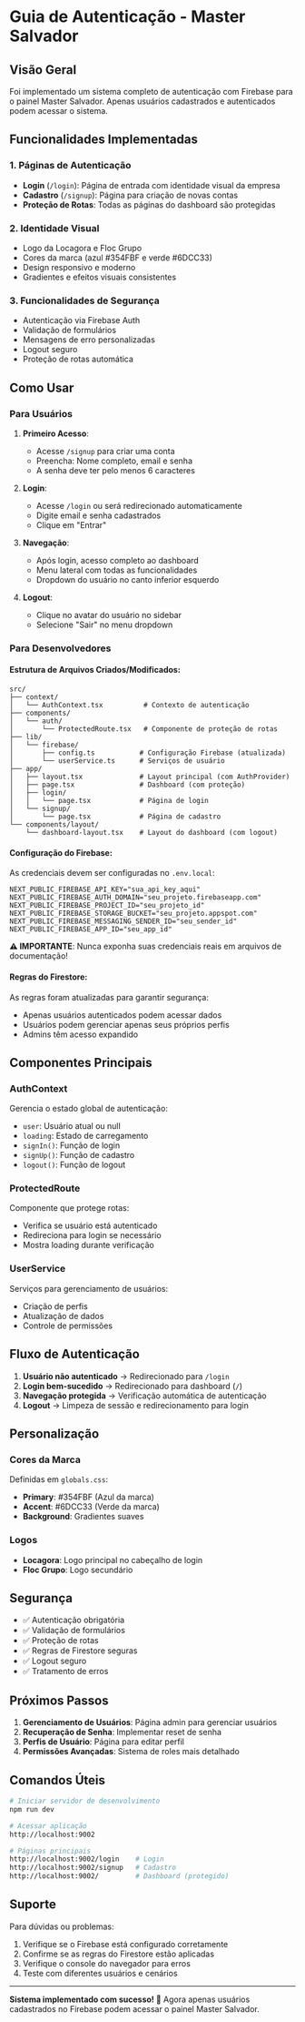 # Guia de Autenticação - Master Salvador

## Visão Geral

Foi implementado um sistema completo de autenticação com Firebase para o painel Master Salvador. Apenas usuários cadastrados e autenticados podem acessar o sistema.

## Funcionalidades Implementadas

### 1. **Páginas de Autenticação**
- **Login** (`/login`): Página de entrada com identidade visual da empresa
- **Cadastro** (`/signup`): Página para criação de novas contas
- **Proteção de Rotas**: Todas as páginas do dashboard são protegidas

### 2. **Identidade Visual**
- Logo da Locagora e Floc Grupo
- Cores da marca (azul #354FBF e verde #6DCC33)
- Design responsivo e moderno
- Gradientes e efeitos visuais consistentes

### 3. **Funcionalidades de Segurança**
- Autenticação via Firebase Auth
- Validação de formulários
- Mensagens de erro personalizadas
- Logout seguro
- Proteção de rotas automática

## Como Usar

### Para Usuários

1. **Primeiro Acesso**:
   - Acesse `/signup` para criar uma conta
   - Preencha: Nome completo, email e senha
   - A senha deve ter pelo menos 6 caracteres

2. **Login**:
   - Acesse `/login` ou será redirecionado automaticamente
   - Digite email e senha cadastrados
   - Clique em "Entrar"

3. **Navegação**:
   - Após login, acesso completo ao dashboard
   - Menu lateral com todas as funcionalidades
   - Dropdown do usuário no canto inferior esquerdo

4. **Logout**:
   - Clique no avatar do usuário no sidebar
   - Selecione "Sair" no menu dropdown

### Para Desenvolvedores

#### Estrutura de Arquivos Criados/Modificados:

```
src/
├── context/
│   └── AuthContext.tsx          # Contexto de autenticação
├── components/
│   └── auth/
│       └── ProtectedRoute.tsx   # Componente de proteção de rotas
├── lib/
│   └── firebase/
│       ├── config.ts           # Configuração Firebase (atualizada)
│       └── userService.ts      # Serviços de usuário
├── app/
│   ├── layout.tsx              # Layout principal (com AuthProvider)
│   ├── page.tsx                # Dashboard (com proteção)
│   ├── login/
│   │   └── page.tsx            # Página de login
│   └── signup/
│       └── page.tsx            # Página de cadastro
└── components/layout/
    └── dashboard-layout.tsx    # Layout do dashboard (com logout)
```

#### Configuração do Firebase:

As credenciais devem ser configuradas no `.env.local`:
```env
NEXT_PUBLIC_FIREBASE_API_KEY="sua_api_key_aqui"
NEXT_PUBLIC_FIREBASE_AUTH_DOMAIN="seu_projeto.firebaseapp.com"
NEXT_PUBLIC_FIREBASE_PROJECT_ID="seu_projeto_id"
NEXT_PUBLIC_FIREBASE_STORAGE_BUCKET="seu_projeto.appspot.com"
NEXT_PUBLIC_FIREBASE_MESSAGING_SENDER_ID="seu_sender_id"
NEXT_PUBLIC_FIREBASE_APP_ID="seu_app_id"
```

**⚠️ IMPORTANTE**: Nunca exponha suas credenciais reais em arquivos de documentação!

#### Regras do Firestore:

As regras foram atualizadas para garantir segurança:
- Apenas usuários autenticados podem acessar dados
- Usuários podem gerenciar apenas seus próprios perfis
- Admins têm acesso expandido

## Componentes Principais

### AuthContext
Gerencia o estado global de autenticação:
- `user`: Usuário atual ou null
- `loading`: Estado de carregamento
- `signIn()`: Função de login
- `signUp()`: Função de cadastro
- `logout()`: Função de logout

### ProtectedRoute
Componente que protege rotas:
- Verifica se usuário está autenticado
- Redireciona para login se necessário
- Mostra loading durante verificação

### UserService
Serviços para gerenciamento de usuários:
- Criação de perfis
- Atualização de dados
- Controle de permissões

## Fluxo de Autenticação

1. **Usuário não autenticado** → Redirecionado para `/login`
2. **Login bem-sucedido** → Redirecionado para dashboard (`/`)
3. **Navegação protegida** → Verificação automática de autenticação
4. **Logout** → Limpeza de sessão e redirecionamento para login

## Personalização

### Cores da Marca
Definidas em `globals.css`:
- **Primary**: #354FBF (Azul da marca)
- **Accent**: #6DCC33 (Verde da marca)
- **Background**: Gradientes suaves

### Logos
- **Locagora**: Logo principal no cabeçalho de login
- **Floc Grupo**: Logo secundário

## Segurança

- ✅ Autenticação obrigatória
- ✅ Validação de formulários
- ✅ Proteção de rotas
- ✅ Regras de Firestore seguras
- ✅ Logout seguro
- ✅ Tratamento de erros

## Próximos Passos

1. **Gerenciamento de Usuários**: Página admin para gerenciar usuários
2. **Recuperação de Senha**: Implementar reset de senha
3. **Perfis de Usuário**: Página para editar perfil
4. **Permissões Avançadas**: Sistema de roles mais detalhado

## Comandos Úteis

```bash
# Iniciar servidor de desenvolvimento
npm run dev

# Acessar aplicação
http://localhost:9002

# Páginas principais
http://localhost:9002/login    # Login
http://localhost:9002/signup   # Cadastro
http://localhost:9002/         # Dashboard (protegido)
```

## Suporte

Para dúvidas ou problemas:
1. Verifique se o Firebase está configurado corretamente
2. Confirme se as regras do Firestore estão aplicadas
3. Verifique o console do navegador para erros
4. Teste com diferentes usuários e cenários

---

**Sistema implementado com sucesso! 🚀**
Agora apenas usuários cadastrados no Firebase podem acessar o painel Master Salvador.